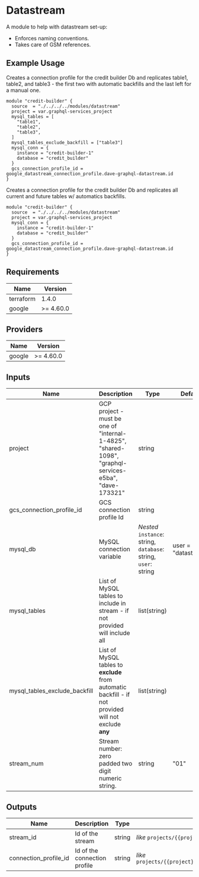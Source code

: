 # Datastream

A module to help with datastream set-up:

- Enforces naming conventions.
- Takes care of GSM references.

## Example Usage

Creates a connection profile for the credit builder Db and replicates table1, table2, and table3 -
the first two with automatic backfills and the last left for a manual one.

```hcl
module "credit-builder" {
  source  = "./../../../modules/datastream"
  project = var.graphql-services_project
  mysql_tables = [
    "table1",
    "table2",
    "table3",
  ]
  mysql_tables_exclude_backfill = ["table3"]
  mysql_conn = {
    instance = "credit-builder-1"
    database = "credit_builder"
  }
  gcs_connection_profile_id = google_datastream_connection_profile.dave-graphql-datastream.id
}
```

Creates a connection profile for the credit builder Db and replicates all current and future tables
w/ automatics backfills.

```hcl
module "credit-builder" {
  source  = "./../../../modules/datastream"
  project = var.graphql-services_project
  mysql_conn = {
    instance = "credit-builder-1"
    database = "credit_builder"
  }
  gcs_connection_profile_id = google_datastream_connection_profile.dave-graphql-datastream.id
}
```

## Requirements

| Name | Version |
| -- | -- |
| terraform | 1.4.0 |
| google    | >= 4.60.0 |

## Providers

| Name   | Version |
| -- | -- |
| google | >= 4.60.0 |

## Inputs

| Name | Description | Type | Default | Required |
| -- | -- | -- | -- | -- | 
| project | GCP project - must be one of "internal-1-4825", "shared-1098", "graphql-services-e5ba", "dave-173321"| string | | Yes |
| gcs_connection_profile_id | GCS connection profile Id | string | | Yes |
| mysql_db | MySQL connection variable | _Nested_<br/> `instance`: string, <br/>`database`: string, <br/> `user`: string |user = "datastream" | Yes |
| mysql_tables | List of MySQL tables to include in stream - if not provided will include all | list(string) | | No |
| mysql_tables_exclude_backfill | List of MySQL tables to **exclude** from automatic backfill - if not provided will not exclude **any** | list(string) | | No |
| stream_num | Stream number: zero padded two digit numeric string. | string | "01" | No |

## Outputs

| Name | Description | Type | Note |
| -- | -- | -- | -- |
| stream_id | Id of the stream | string | _like_ `projects/{{project}}/locations/{{location}}/streams/{{stream_id}}` |
| connection_profile_id | Id of the connection profile | string | _like_ `projects/{{project}}/locations/{{location}}/privateConnections/{{private_connection_id}}` |
